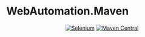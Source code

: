 # WebAutomation.Maven

<!-- PROJECT SHIELDS -->
<p align="center">        
    <a href="https://www.seleniumhq.org" alt="Selenium">
        <img alt="Selenium" src="https://img.shields.io/nuget/dt/selenium.webdriver.svg?label=Selenium"></a>  
    <a href="http://maven.apache.org" alt="Maven">
        <img alt="Maven Central" src="https://img.shields.io/maven-central/v/org.apache.maven/apache-maven"></a>    
</p>
